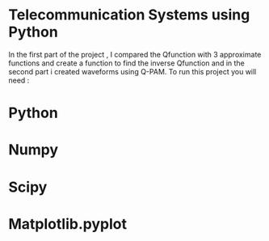 # Telecommunication Systems using Python

 In the first part of the project , I compared the Qfunction with 3 approximate functions and create a function to find the inverse Qfunction 
 and in the second part i created waveforms using Q-PAM. To run this project you will need : 

# Python

# Numpy
# Scipy
# Matplotlib.pyplot
